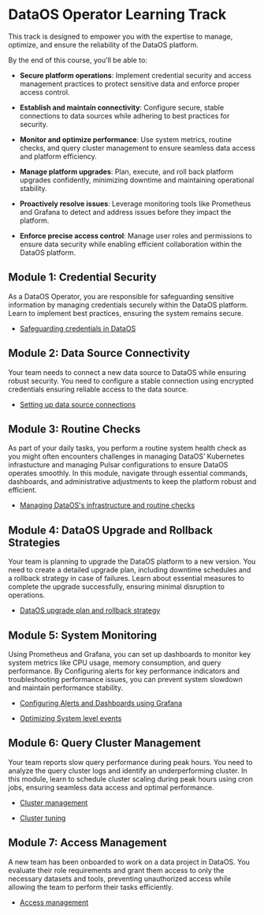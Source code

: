 # DataOS Operator Learning Track

This track is designed to empower you with the expertise to manage, optimize, and ensure the reliability of the DataOS platform.

By the end of this course, you'll be able to:

- **Secure platform operations**: Implement credential security and access management practices to protect sensitive data and enforce proper access control.

- **Establish and maintain connectivity**: Configure secure, stable connections to data sources while adhering to best practices for security.

- **Monitor and optimize performance**: Use system metrics, routine checks, and query cluster management to ensure seamless data access and platform efficiency.

- **Manage platform upgrades**: Plan, execute, and roll back platform upgrades confidently, minimizing downtime and maintaining operational stability.

- **Proactively resolve issues**: Leverage monitoring tools like Prometheus and Grafana to detect and address issues before they impact the platform.

- **Enforce precise access control**: Manage user roles and permissions to ensure data security while enabling efficient collaboration within the DataOS platform.

## Module 1: Credential Security

As a DataOS Operator, you are responsible for safeguarding sensitive information by managing credentials securely within the DataOS platform. Learn to implement best practices, ensuring the system remains secure.

<div class= "grid cards" markdown>

- [Safeguarding credentials in DataOS](/learn/operator_learn_track/cred_security/)

</div>


## Module 2: Data Source Connectivity
Your team needs to connect a new data source to DataOS while ensuring robust security. You need to configure a stable connection using encrypted credentials ensuring reliable access to the data source.

<div class= "grid cards" markdown>

- [Setting up data source connections](/learn/dp_developer_learn_track/data_source_connectivity/)

</div>


## Module 3: Routine Checks
As part of your daily tasks, you perform a routine system health check as you might often encounters challenges in managing DataOS’ Kubernetes infrastucture and managing Pulsar configurations to ensure DataOS operates smoothly. In this module, navigate through essential commands, dashboards, and administrative adjustments to keep the platform robust and efficient.

<div class= "grid cards" markdown>

- [Managing DataOS's infrastructure and routine checks](/learn/operator_learn_track/routine_check/)

</div>


## Module 4: DataOS Upgrade and Rollback Strategies

Your team is planning to upgrade the DataOS platform to a new version. You need to create a detailed upgrade plan, including downtime schedules and a rollback strategy in case of failures. Learn about essential  measures to complete the upgrade successfully, ensuring minimal disruption to operations.

<div class= "grid cards" markdown>

- [DataOS upgrade plan and rollback strategy](/learn/operator_learn_track/upgrade_rollback/)

</div>

## Module 5: System Monitoring

Using Prometheus and Grafana, you can set up dashboards to monitor key system metrics like CPU usage, memory consumption, and query performance. By Configuring alerts for key performance indicators and troubleshooting performance issues, you can prevent system slowdown and maintain performance stability.

<div class= "grid cards" markdown>

- [Configuring Alerts and Dashboards using Grafana](/learn/operator_learn_track/alerts_grafana/)

- [Optimizing System level events](/learn/operator_learn_track/lakehouse_insights/)

</div>


## Module 6: Query Cluster Management

Your team reports slow query performance during peak hours. You need to analyze the query cluster logs and identify an underperforming cluster. In this module, learn to schedule cluster scaling during peak hours using cron jobs, ensuring seamless data access and optimal performance.

<div class= "grid cards" markdown>

- [Cluster management](/learn/operator_learn_track/cluster_management/)

- [Cluster tuning](/learn/operator_learn_track/cluster_tuning/)

</div>


## Module 7: Access Management

A new team has been onboarded to work on a data project in DataOS. You evaluate their role requirements and grant them access to only the necessary datasets and tools, preventing unauthorized access while allowing the team to perform their tasks efficiently.

<div class= "grid cards" markdown>

- [Access management](/learn/operator_learn_track/access_control/)

</div>

